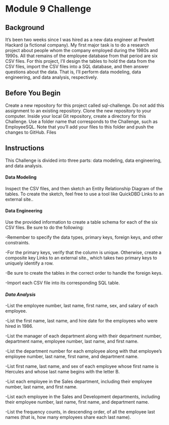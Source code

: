 # Module 9 Challenge

## Background

It’s been two weeks since I was hired as a new data engineer at Pewlett Hackard (a fictional company). My first major task is to do a research project about people whom the company employed during the 1980s and 1990s. All that remains of the employee database from that period are six CSV files.
For this project, I’ll design the tables to hold the data from the CSV files, import the CSV files into a SQL database, and then answer questions about the data. That is, I’ll perform data modeling, data engineering, and data analysis, respectively.

## Before You Begin

Create a new repository for this project called sql-challenge. Do not add this assignment to an existing repository.
Clone the new repository to your computer.
Inside your local Git repository, create a directory for this Challenge. Use a folder name that corresponds to the Challenge, such as EmployeeSQL.
Note that you’ll add your files to this folder and push the changes to GitHub.
Files

## Instructions

This Challenge is divided into three parts: data modeling, data engineering, and data analysis.

#### Data Modeling

Inspect the CSV files, and then sketch an Entity Relationship Diagram of the tables. To create the sketch, feel free to use a tool like QuickDBD Links to an external site..

#### Data Engineering

Use the provided information to create a table schema for each of the six CSV files. Be sure to do the following:

  -Remember to specify the data types, primary keys, foreign keys, and other constraints.
  
  -For the primary keys, verify that the column is unique. Otherwise, create a composite key Links to an external site., which takes two primary keys to uniquely identify a row.
  
  -Be sure to create the tables in the correct order to handle the foreign keys.
  
  -Import each CSV file into its corresponding SQL table.

#### *Data Analysis*

  -List the employee number, last name, first name, sex, and salary of each employee.
  
  -List the first name, last name, and hire date for the employees who were hired in 1986.
  
  -List the manager of each department along with their department number, department name, employee number, last name, and first name.
  
  -List the department number for each employee along with that employee’s employee number, last name, first name, and department name.
  
  -List first name, last name, and sex of each employee whose first name is Hercules and whose last name begins with the letter B.
  
  -List each employee in the Sales department, including their employee number, last name, and first name.
  
  -List each employee in the Sales and Development departments, including their employee number, last name, first name, and department name.
  
  -List the frequency counts, in descending order, of all the employee last names (that is, how many employees share each last name).
